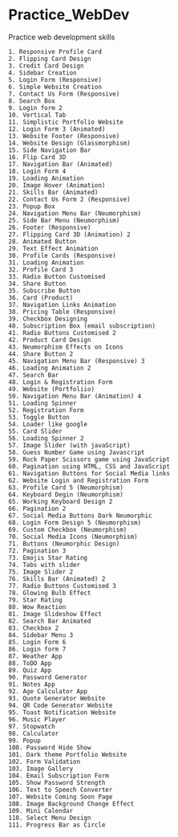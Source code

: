 # Practice_WebDev
Practice web development skills

    1. Responsive Profile Card
    2. Flipping Card Design
    3. Credit Card Design
    4. Sidebar Creation
    5. Login Form (Responsive)
    6. Simple Website Creation
    7. Contact Us Form (Responsive)
    8. Search Box
    9. Login form 2
    10. Vertical Tab
    11. Simplistic Portfolio Website
    12. Login Form 3 (Animated)
    13. Website Footer (Responsive)
    14. Website Design (Glassmorphism)
    15. Side Navigation Bar
    16. Flip Card 3D
    17. Navigation Bar (Animated)
    18. Login Form 4
    19. Loading Animation
    20. Image Hover (Animation)
    21. Skills Bar (Animated)
    22. Contact Us Form 2 (Responsive)
    23. Popup Box
    24. Navigation Menu Bar (Neumorphism)
    25. Side Bar Menu (Neumorphism)
    26. Footer (Responsive)
    27. Flipping Card 3D (Animation) 2
    28. Animated Button
    29. Text Effect Animation
    30. Profile Cards (Responsive)
    31. Loading Animation
    32. Profile Card 3
    33. Radio Button Customised
    34. Share Button
    35. Subscribe Button
    36. Card (Product)
    37. Navigation Links Animation
    38. Pricing Table (Responsive)
    39. Checkbox Designing
    40. Subscription Box (email subscription)
    41. Radio Buttons Customised 2
    42. Product Card Design
    43. Neumorphism Effects on Icons
    44. Share Button 2 
    45. Navigation Menu Bar (Responsive) 3
    46. Loading Animation 2
    47. Search Bar
    48. Login & Registration Form
    49. Website (Portfoliio)
    50. Navigation Menu Bar (Animation) 4
    51. Loading Spinner
    52. Registration Form
    53. Toggle Button
    54. Loader like google
    55. Card Slider
    56. Loading Spinner 2
    57. Image Slider (with javaScript)
    58. Guess Number Game using Javascript
    59. Rock Paper Scissors game using JavaScript
    60. Pagination using HTML, CSS and JavaScript
    61. Navigation Buttons for Social Media links
    62. Website Login and Registration Form
    63. Profile Card 5 (Neumorphism)
    64. Keyboard Degin (Neumorphism)
    65. Working Keyboard Design 2
    66. Pagination 2
    67. Social Media Buttons Dark Neumorphic
    68. Login Form Design 5 (Neumorphism)
    69. Custom Checkbox (Neumorphism)
    70. Social Media Icons (Neumorphism)
    71. Buttons (Neumorphic Design)
    72. Pagination 3
    73. Emojis Star Rating
    74. Tabs with slider
    75. Image Slider 2
    76. Skills Bar (Animated) 2
    77. Radio Buttons Customised 3
    78. Glowing Bulb Effect
    79. Star Rating
    80. Wow Reaction
    81. Image Slideshow Effect
    82. Search Bar Animated
    83. Checkbox 2
    84. Sidebar Menu 3
    85. Login Form 6
    86. Login form 7
    87. Weather App
    88. ToDO App
    89. Quiz App
    90. Password Generator
    91. Notes App
    92. Age Calculator App
    93. Quote Generator Website
    94. QR Code Generator Website
    95. Toast Notification Website
    96. Music Player
    97. Stopwatch
    98. Calculator
    99. Popup
    100. Password Hide Show
    101. Dark theme Portfolio Website
    102. Form Validation
    103. Image Gallery
    104. Email Subscription Form
    105. Show Password Strength
    106. Text to Speech Converter
    107. Website Coming Soon Page
    108. Image Background Change Effect
    109. Mini Calendar
    110. Select Menu Design
    111. Progress Bar as Circle